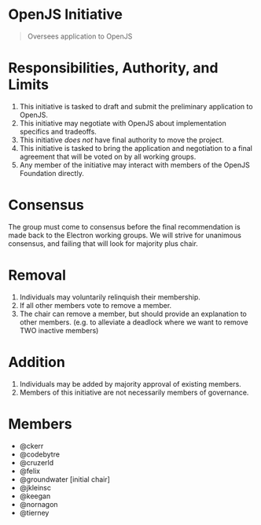 # OpenJS Initiative

> Oversees application to OpenJS

# Responsibilities, Authority, and Limits

1. This initiative is tasked to draft and submit the preliminary application to OpenJS.
2. This initiative may negotiate with OpenJS about implementation specifics and tradeoffs.
3. This initiative *does not* have final authority to move the project.
4. This initiative is tasked to bring the application and negotiation to a final agreement that will be voted on by all working groups.
5. Any member of the initiative may interact with members of the OpenJS Foundation directly.

# Consensus

The group must come to consensus before the final recommendation is made back to the Electron working groups.
We will strive for unanimous consensus, and failing that will look for majority plus chair.

# Removal

1. Individuals may voluntarily relinquish their membership.
2. If all other members vote to remove a member.
3. The chair can remove a member, but should provide an explanation to other members. (e.g. to alleviate a deadlock where we want to remove TWO inactive members)

# Addition

1. Individuals may be added by majority approval of existing members.
2. Members of this initiative are not necessarily members of governance.

# Members

- @ckerr
- @codebytre
- @cruzerld
- @felix
- @groundwater [initial chair]
- @jkleinsc
- @keegan
- @nornagon
- @tierney
